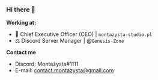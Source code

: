 ### Hi there 👋



**Working at:**
- 🎥 Chief Executive Officer (CEO) | `montazysta-studio.pl`
- ⚖️ Discord Server Manager | @```Genesis-Zone```

**Contact me**

- Discord: Montażysta#1111
- E-mail: contact.montazysta@gmail.com
<!--
**montazystaa/montazystaa** is a ✨ _special_ ✨ repository because its `README.md` (this file) appears on your GitHub profile.

-->
